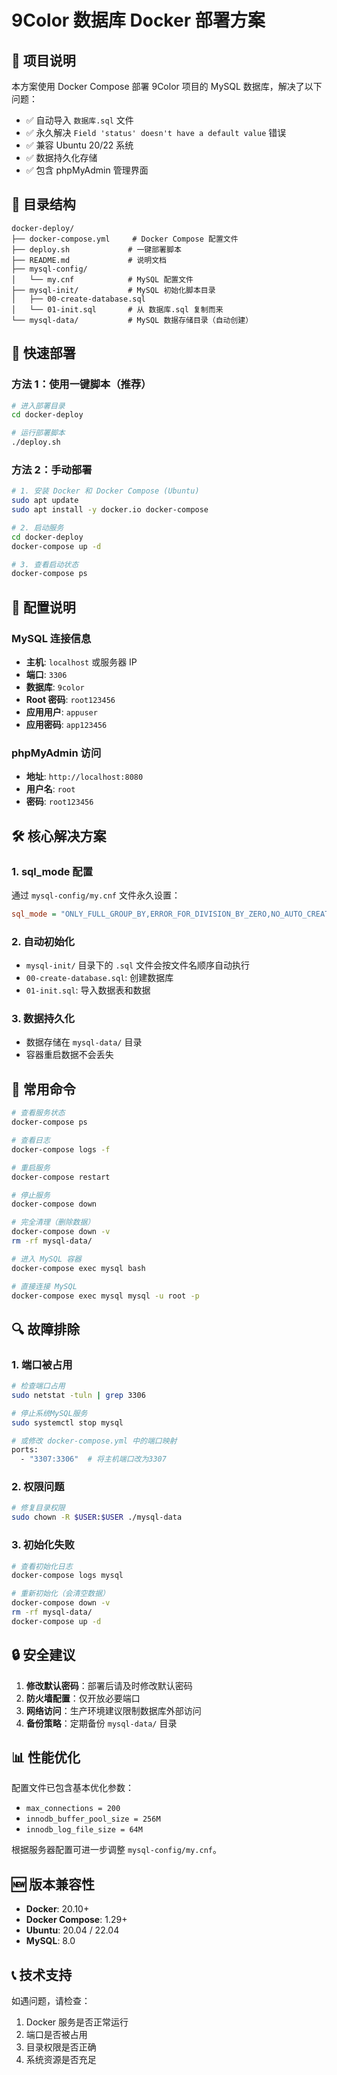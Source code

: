 # 9Color 数据库 Docker 部署方案

## 🎯 项目说明

本方案使用 Docker Compose 部署 9Color 项目的 MySQL 数据库，解决了以下问题：

- ✅ 自动导入 `数据库.sql` 文件
- ✅ 永久解决 `Field 'status' doesn't have a default value` 错误
- ✅ 兼容 Ubuntu 20/22 系统
- ✅ 数据持久化存储
- ✅ 包含 phpMyAdmin 管理界面

## 📁 目录结构

```
docker-deploy/
├── docker-compose.yml     # Docker Compose 配置文件
├── deploy.sh             # 一键部署脚本
├── README.md             # 说明文档
├── mysql-config/
│   └── my.cnf            # MySQL 配置文件
├── mysql-init/           # MySQL 初始化脚本目录
│   ├── 00-create-database.sql
│   └── 01-init.sql       # 从 数据库.sql 复制而来
└── mysql-data/           # MySQL 数据存储目录（自动创建）
```

## 🚀 快速部署

### 方法 1：使用一键脚本（推荐）

```bash
# 进入部署目录
cd docker-deploy

# 运行部署脚本
./deploy.sh
```

### 方法 2：手动部署

```bash
# 1. 安装 Docker 和 Docker Compose (Ubuntu)
sudo apt update
sudo apt install -y docker.io docker-compose

# 2. 启动服务
cd docker-deploy
docker-compose up -d

# 3. 查看启动状态
docker-compose ps
```

## 🔧 配置说明

### MySQL 连接信息

- **主机**: `localhost` 或服务器 IP
- **端口**: `3306`
- **数据库**: `9color`
- **Root 密码**: `root123456`
- **应用用户**: `appuser`
- **应用密码**: `app123456`

### phpMyAdmin 访问

- **地址**: `http://localhost:8080`
- **用户名**: `root`
- **密码**: `root123456`

## 🛠️ 核心解决方案

### 1. sql_mode 配置

通过 `mysql-config/my.cnf` 文件永久设置：

```ini
sql_mode = "ONLY_FULL_GROUP_BY,ERROR_FOR_DIVISION_BY_ZERO,NO_AUTO_CREATE_USER,NO_ENGINE_SUBSTITUTION"
```

### 2. 自动初始化

- `mysql-init/` 目录下的 `.sql` 文件会按文件名顺序自动执行
- `00-create-database.sql`: 创建数据库
- `01-init.sql`: 导入数据表和数据

### 3. 数据持久化

- 数据存储在 `mysql-data/` 目录
- 容器重启数据不会丢失

## 📝 常用命令

```bash
# 查看服务状态
docker-compose ps

# 查看日志
docker-compose logs -f

# 重启服务
docker-compose restart

# 停止服务
docker-compose down

# 完全清理（删除数据）
docker-compose down -v
rm -rf mysql-data/

# 进入 MySQL 容器
docker-compose exec mysql bash

# 直接连接 MySQL
docker-compose exec mysql mysql -u root -p
```

## 🔍 故障排除

### 1. 端口被占用

```bash
# 检查端口占用
sudo netstat -tuln | grep 3306

# 停止系统MySQL服务
sudo systemctl stop mysql

# 或修改 docker-compose.yml 中的端口映射
ports:
  - "3307:3306"  # 将主机端口改为3307
```

### 2. 权限问题

```bash
# 修复目录权限
sudo chown -R $USER:$USER ./mysql-data
```

### 3. 初始化失败

```bash
# 查看初始化日志
docker-compose logs mysql

# 重新初始化（会清空数据）
docker-compose down -v
rm -rf mysql-data/
docker-compose up -d
```

## 🔒 安全建议

1. **修改默认密码**：部署后请及时修改默认密码
2. **防火墙配置**：仅开放必要端口
3. **网络访问**：生产环境建议限制数据库外部访问
4. **备份策略**：定期备份 `mysql-data/` 目录

## 📊 性能优化

配置文件已包含基本优化参数：

- `max_connections = 200`
- `innodb_buffer_pool_size = 256M`
- `innodb_log_file_size = 64M`

根据服务器配置可进一步调整 `mysql-config/my.cnf`。

## 🆕 版本兼容性

- **Docker**: 20.10+
- **Docker Compose**: 1.29+
- **Ubuntu**: 20.04 / 22.04
- **MySQL**: 8.0

## 📞 技术支持

如遇问题，请检查：

1. Docker 服务是否正常运行
2. 端口是否被占用
3. 目录权限是否正确
4. 系统资源是否充足
